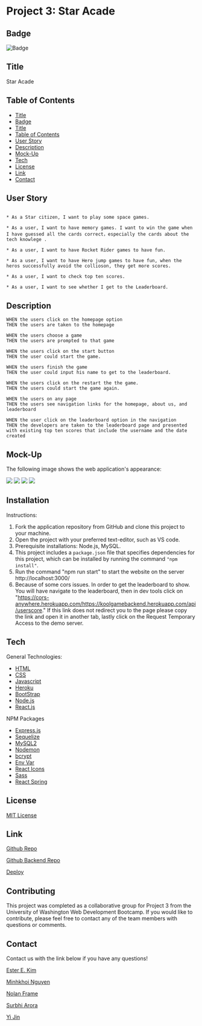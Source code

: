 # Project 3: Star Acade

## Badge
![Badge](https://img.shields.io/badge/license-MIT-blue)

## Title
Star Acade

## Table of Contents
  - [Title](#title)
  - [Badge](#badge)
  - [Title](#title-1)
  - [Table of Contents](#table-of-contents)
  - [User Story](#user-story)
  - [Description](#description)
  - [Mock-Up](#mock-up)
  - [Tech](#tech)
  - [License](#license)
  - [Link](#link)
  - [Contact](#contact)

## User Story
```

* As a Star citizen, I want to play some space games. 

* As a user, I want to have memory games. I want to win the game when I have guessed all the cards correct，especially the cards about the tech knowlege .

* As a user, I want to have Rocket Rider games to have fun. 

* As a user, I want to have Hero jump games to have fun, when the heros successfully avoid the collioson, they get more scores. 

* As a user, I want to check top ten scores.

* As a user, I want to see whether I get to the Leaderboard.
```

## Description
```
WHEN the users click on the homepage option
THEN the users are taken to the homepage

WHEN the users choose a game
THEN the users are prompted to that game

WHEN the users click on the start button
THEN the user could start the game.

WHEN the users finish the game
THEN the user could input his name to get to the leaderboard.

WHEN the users click on the restart the the game.
THEN the users could start the game again.

WHEN the users on any page
THEN the users see navigation links for the homepage, about us, and leaderboard

WHEN the user click on the leaderboard option in the navigation
THEN the developers are taken to the leaderboard page and presented with existing top ten scores that include the username and the date created

```
## Mock-Up
The following image shows the web application's appearance:

<img src="./src/Assets/Deploy/StarAcade.gif">
<img src="./src/Assets/Deploy/MatchGame.gif">
<img src="./src/Assets/Deploy/RocketRiderGame.gif">
<img src="./src/Assets/Deploy/HeroJumpGame.gif">

## Installation

Instructions: 
1. Fork the application repository from GitHub and clone this project to your machine.
2. Open the project with your preferred text-editor, such as VS code.
3. Prerequisite installations: Node.js, MySQL.
4. This project includes a `package.json` file that specifies dependencies for this project, which can be installed by running the command `"npm install"`.
5. Run the command "npm run start" to start the website on the server http://localhost:3000/
6. Because of some cors issues. In order to get the leaderboard to show. You will have navigate to the leaderboard, 
then in dev tools click on "https://cors-anywhere.herokuapp.com/https://koolgamebackend.herokuapp.com/api/userscore."
 If this link does not redirect you to the page please copy the link and open it in another tab, lastly click on the Request Temporary Access to the demo server.
## Tech
General Technologies: 
- [HTML](https://developer.mozilla.org/en-US/docs/Web/HTML)
- [CSS](https://developer.mozilla.org/en-US/docs/Web/CSS)
- [Javascript](https://developer.mozilla.org/en-US/docs/Web/javascript)
- [Heroku](https://dashboard.heroku.com/)
- [BootStrap](https://getuikit.com/)
- [Node.js](https://nodejs.org/en/)
- [React.js](https://reactjs.org/)

NPM Packages
- [Express.js](https://expressjs.com/)
- [Sequelize](https://sequelize.org/)
- [MySQL2](https://www.npmjs.com/package/mysql2)
- [Nodemon](https://www.npmjs.com/package/nodemon) 
- [bcrypt](https://www.npmjs.com/package/bcrypt)
- [Env Var](https://www.npmjs.com/package/env-var)
- [React Icons](https://react-icons.github.io/react-icons/)
- [Sass](https://sass-lang.com/)
- [React Spring](https://react-spring.io/)


## License
[MIT License](LICENSE)

## Link
[Github Repo](https://github.com/kayjinyi/cool-game)

[Github Backend Repo](https://github.com/kayjinyi/backendrepo)

[Deploy](https://kooler-games.herokuapp.com/)

## Contributing

This project was completed as a collaborative group for Project 3 from the University of Washington Web Development Bootcamp. If you would like to contribute, please feel free to contact any of the team members with questions or comments.

## Contact
Contact us with the link below if you have any questions!

[Ester E. Kim](https://github.com/kimester)

[Minhkhoi Nguyen](https://github.com/minhkhoinguy)

[Nolan Frame](https://github.com/framenolan)

[Surbhi Arora](https://github.com/Surbhiarora3)

[Yi Jin](https://github.com/kayjinyi)
